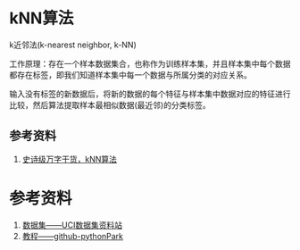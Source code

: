 # kNN算法

k近邻法(k-nearest neighbor, k-NN)

工作原理：存在一个样本数据集合，也称作为训练样本集，并且样本集中每个数据都存在标签，即我们知道样本集中每一个数据与所属分类的对应关系。

输入没有标签的新数据后，将新的数据的每个特征与样本集中数据对应的特征进行比较，然后算法提取样本最相似数据(最近邻)的分类标签。



## 参考资料

1.  [史诗级万字干货，kNN算法](https://mp.weixin.qq.com/s/ymbwdQL_aSHVjgOZ9RG63Q)



# 参考资料

1.  [数据集——UCI数据集资料站](https://archive.ics.uci.edu/ml/index.php) 
2.  [教程——github-pythonPark](https://github.com/Jack-Cherish/PythonPark) 